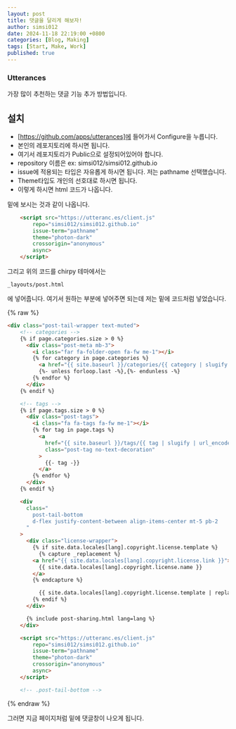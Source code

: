 ```yaml
---
layout: post
title: 댓글을 달리게 해보자!
author: simsi012
date: 2024-11-18 22:19:00 +0800
categories: [Blog, Making]
tags: [Start, Make, Work]
published: true
---
```


### Utterances
가장 많이 추천하는 댓글 기능 추가 방법입니다.

## 설치
- [https://github.com/apps/utterances]에 들어가서 Configure을 누릅니다.
- 본인의 레포지토리에 하시면 됩니다.
- 여기서 레포지토리가 Public으로 설정되어있어야 합니다.
- repository 이름은 ex: simsi012/simsi012.github.io
- issue에 적용되는 타입은 자유롭게 하시면 됩니다. 저는 pathname 선택했습니다.
- Theme타입도 개인의 선호대로 하시면 됩니다.
- 이렇게 하시면 html 코드가 나옵니다.

밑에 보시는 것과 같이 나옵니다.

```html
    <script src="https://utteranc.es/client.js"
        repo="simsi012/simsi012.github.io"
        issue-term="pathname"
        theme="photon-dark"
        crossorigin="anonymous"
        async>
    </script>
```

그리고 위의 코드를 chirpy 테마에서는
```shell
_layouts/post.html
```
에 넣어줍니다. 여기서 원하는 부분에 넣어주면 되는데 저는 밑에 코드처럼 넣었습니다.

{% raw %}
```html
<div class="post-tail-wrapper text-muted">
    <!-- categories -->
    {% if page.categories.size > 0 %}
      <div class="post-meta mb-3">
        <i class="far fa-folder-open fa-fw me-1"></i>
        {% for category in page.categories %}
          <a href="{{ site.baseurl }}/categories/{{ category | slugify | url_encode }}/">{{ category }}</a>
          {%- unless forloop.last -%},{%- endunless -%}
        {% endfor %}
      </div>
    {% endif %}

    <!-- tags -->
    {% if page.tags.size > 0 %}
      <div class="post-tags">
        <i class="fa fa-tags fa-fw me-1"></i>
        {% for tag in page.tags %}
          <a
            href="{{ site.baseurl }}/tags/{{ tag | slugify | url_encode }}/"
            class="post-tag no-text-decoration"
          >
            {{- tag -}}
          </a>
        {% endfor %}
      </div>
    {% endif %}

    <div
      class="
        post-tail-bottom
        d-flex justify-content-between align-items-center mt-5 pb-2
      "
    >
      <div class="license-wrapper">
        {% if site.data.locales[lang].copyright.license.template %}
          {% capture _replacement %}
        <a href="{{ site.data.locales[lang].copyright.license.link }}">
          {{ site.data.locales[lang].copyright.license.name }}
        </a>
        {% endcapture %}

          {{ site.data.locales[lang].copyright.license.template | replace: ':LICENSE_NAME', _replacement }}
        {% endif %}
      </div>

      {% include post-sharing.html lang=lang %}
    </div>

    <script src="https://utteranc.es/client.js"
        repo="simsi012/simsi012.github.io"
        issue-term="pathname"
        theme="photon-dark"
        crossorigin="anonymous"
        async>
    </script>

    <!-- .post-tail-bottom -->
```
{% endraw %}

그러면 지금 페이지처럼 밑에 댓글창이 나오게 됩니다.



